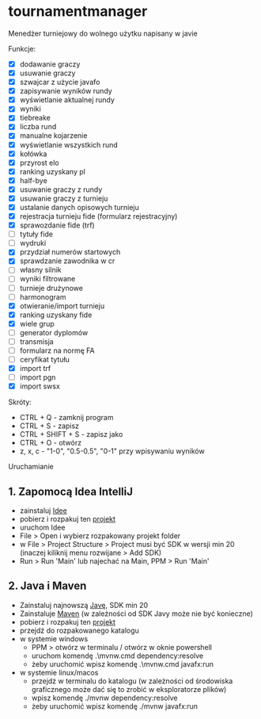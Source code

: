 # tournamentmanager

Menedżer turniejowy do wolnego użytku napisany w javie

Funkcje:
- [X] dodawanie graczy
- [X] usuwanie graczy
- [X] szwajcar z użycie javafo
- [X] zapisywanie wyników rundy
- [X] wyświetlanie aktualnej rundy
- [X] wyniki
- [X] tiebreake
- [X] liczba rund
- [X] manualne kojarzenie
- [X] wyświetlanie wszystkich rund
- [X] kołówka
- [X] przyrost elo
- [X] ranking uzyskany pl
- [X] half-bye
- [X] usuwanie graczy z rundy
- [X] usuwanie graczy z turnieju
- [X] ustalanie danych opisowych turnieju
- [X] rejestracja turnieju fide (formularz rejestracyjny)
- [X] sprawozdanie fide (trf)
- [ ] tytuły fide
- [ ] wydruki
- [X] przydział numerów startowych
- [X] sprawdzanie zawodnika w cr
- [ ] własny silnik
- [ ] wyniki filtrowane
- [ ] turnieje drużynowe
- [ ] harmonogram
- [X] otwieranie/import turnieju
- [X] ranking uzyskany fide
- [X] wiele grup
- [ ] generator dyplomów
- [ ] transmisja
- [ ] formularz na normę FA
- [ ] ceryfikat tytułu
- [X] import trf
- [ ] import pgn
- [X] import swsx

Skróty:
- CTRL + Q - zamknij program
- CTRL + S - zapisz
- CTRL + SHIFT + S - zapisz jako
- CTRL + O - otwórz
- z, x, c - "1-0", "0.5-0.5", "0-1" przy wpisywaniu wyników

Uruchamianie
## 1. Zapomocą Idea IntelliJ
- zainstaluj [Idee](https://www.jetbrains.com/idea/download/?section=windows)
- pobierz i rozpakuj ten [projekt](https://github.com/KulAndy/tournamentmanager/archive/refs/heads/master.zip)
- uruchom Idee
- File > Open i wybierz rozpakowany projekt folder
- w File > Project Structure > Project musi być SDK w wersji min 20 (inaczej kiliknij menu rozwijane > Add SDK)
- Run > Run 'Main' lub najechać na Main, PPM > Run 'Main'

## 2. Java i Maven
- Zainstaluj najnowszą [Javę](https://www.oracle.com/pl/java/technologies/downloads/), SDK min 20
- Zainstaluje [Maven](https://maven.apache.org/download.cgi) (w zależności od SDK Javy może nie być konieczne)
- pobierz i rozpakuj ten [projekt](https://github.com/KulAndy/tournamentmanager/archive/refs/heads/master.zip)
- przejdź do rozpakowanego katalogu
- w systemie windows
  - PPM > otwórz w terminalu / otwórz w oknie powershell
  - uruchom komendę .\mvnw.cmd dependency:resolve
  - żeby uruchomić wpisz komendę .\mvnw.cmd javafx:run
- w systemie linux/macos
  - przejdż w terminalu do katalogu (w zależności od środowiska graficznego może dać się to zrobić w eksploratorze plików)
  - wpisz komendę ./mvnw dependency:resolve
  - żeby uruchomić wpisz komendę ./mvnw javafx:run
